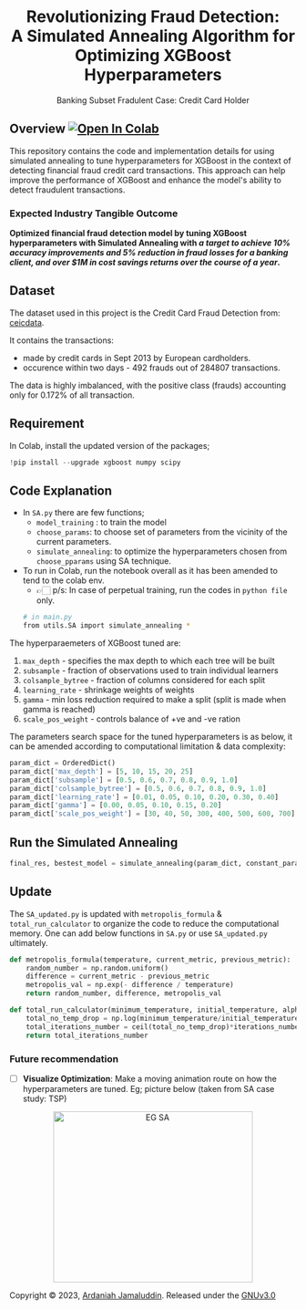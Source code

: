 <h1 align="center"> Revolutionizing Fraud Detection: <br> A Simulated Annealing Algorithm for Optimizing XGBoost Hyperparameters </h1>

<p align="center">Banking Subset Fradulent Case: Credit Card Holder </p> 

## Overview  [![Open In Colab](https://colab.research.google.com/assets/colab-badge.svg)](https://colab.research.google.com/drive/1kWKL8elUpdElyh6YcCdXCKAPKrgdqgdX?usp=sharing)

This repository contains the code and implementation details for using simulated annealing to tune hyperparameters for XGBoost in the context of detecting financial fraud credit card transactions. This approach can help improve the performance of XGBoost and enhance the model's ability to detect fraudulent transactions.

### Expected Industry Tangible Outcome
__Optimized financial fraud detection model by tuning XGBoost hyperparameters with Simulated Annealing with _a target to achieve 10% accuracy improvements and 5% reduction in fraud losses for a banking client, and over $1M in cost savings returns over the course of a year_.__

## Dataset
The dataset used in this project is the Credit Card Fraud Detection from: [ceicdata](https://www.ceicdata.com/en/malaysia/credit-card-statistics). 

It contains the transactions:
+ made by credit cards in Sept 2013 by European cardholders.
+ occurence within two days - 492 frauds out of 284807 transactions.

The data is highly imbalanced, with the positive class (frauds) accounting only for 0.172% of all transaction. 

## Requirement 
In Colab, install the updated version of the packages;
```python
!pip install --upgrade xgboost numpy scipy
```

## Code Explanation
+ In `SA.py` there are few functions;
  + `model_training` : to train the model
  + `choose_params`: to choose set of parameters from the vicinity of the current parameters. 
  + `simulate_annealing`: to optimize the hyperparameters chosen from `choose_pparams` using SA technique.
+ To run in Colab, run the notebook overall as it has been amended to tend to the colab env.
  + 👉🏻 p/s: In case of perpetual training, run the codes in `python file` only. 
  ```bash
  # in main.py
  from utils.SA import simulate_annealing * 
  ```

The hyperparaemeters of XGBoost tuned are:
  1. `max_depth` - specifies the max depth to which each tree will be built
  2. `subsample` - fraction of observations used to train individual learners
  3. `colsample_bytree` - fraction of columns considered for each split
  4. `learning_rate` - shrinkage weights of weights
  5. `gamma` - min loss reduction required to make a split (split is made when gamma is reached)
  6. `scale_pos_weight` - controls balance of +ve and -ve ration
  
The parameters search space for the tuned hyperparameters is as below, it can be amended according to computational limitation & data complexity:
```python
param_dict = OrderedDict()
param_dict['max_depth'] = [5, 10, 15, 20, 25]
param_dict['subsample'] = [0.5, 0.6, 0.7, 0.8, 0.9, 1.0]
param_dict['colsample_bytree'] = [0.5, 0.6, 0.7, 0.8, 0.9, 1.0]
param_dict['learning_rate'] = [0.01, 0.05, 0.10, 0.20, 0.30, 0.40]
param_dict['gamma'] = [0.00, 0.05, 0.10, 0.15, 0.20]
param_dict['scale_pos_weight'] = [30, 40, 50, 300, 400, 500, 600, 700]
```
## Run the Simulated Annealing
```python
final_res, bestest_model = simulate_annealing(param_dict, constant_params, xtrain, xvalid, ytrain, yvalid, model_training) 
```

## Update 
The `SA_updated.py` is updated with `metropolis_formula` & `total_run_calculator` to organize the code to reduce the computational memory. One can add below functions in `SA.py` or use `SA_updated.py` ultimately. 

```python
def metropolis_formula(temperature, current_metric, previous_metric):
    random_number = np.random.uniform()
    difference = current_metric - previous_metric
    metropolis_val = np.exp(- difference / temperature)
    return random_number, difference, metropolis_val

def total_run_calculator(minimum_temperature, initial_temperature, alpha, iterations_number):
    total_no_temp_drop = np.log(minimum_temperature/initial_temperature)/np.log(alpha)
    total_iterations_number = ceil(total_no_temp_drop)*iterations_number
    return total_iterations_number 
```

### Future recommendation
- [ ] __Visualize Optimization__: Make a moving animation route on how the hyperparameters are tuned. Eg; picture below (taken from SA case study: TSP)

<p align="center">
  <img src="https://camo.githubusercontent.com/d8bf68b17ce7e7d3303e468ea0b98650d9e5edb98277678bc4df9d3cab5d67b2/68747470733a2f2f6d656469612e67697068792e636f6d2f6d656469612f336f686a554f4e6679354971626158316b592f67697068792e676966" class="centerImage" alt="EG SA" height="300" width="350" />
</p>

Copyright © 2023, [Ardaniah Jamaluddin](https://github.com/ArdaniahJ). Released under the [GNUv3.0](https://github.com/ArdaniahJ/Forecasting_MTCO_Prices_with_SVR_through_Simulated_Annealing/blob/c67a9922748cfda3f987c824683b36306d358009/LICENSE)
